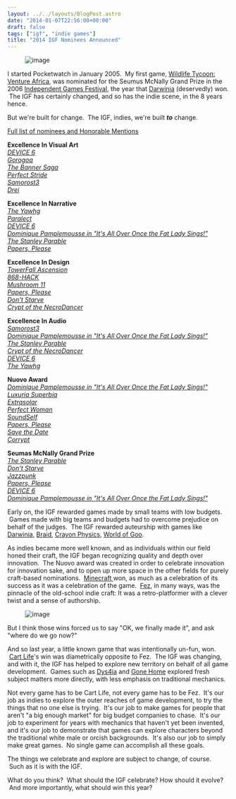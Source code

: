 ```yaml
---
layout: ../../layouts/BlogPost.astro
date: "2014-01-07T22:56:00+00:00"
draft: false
tags: ["igf", "indie games"]
title: "2014 IGF Nominees Announced"
---
```


<p><figure class="tmblr-full" data-orig-height="200" data-orig-width="400" data-orig-src="/img/2014-01-07-2014-igf-nominees-announced\dda78a0efeaaad7fcf4106dd3650b6403e26c4700e2bb58aa457ba3ff531d3f2.jpg"><img alt="image" src="/img/2014-01-07-2014-igf-nominees-announced\a594ef52f2b49551a217fcce41667f9c9cddd5f18143c94336e0d4c5203cf427.jpg" data-orig-height="200" data-orig-width="400" data-orig-src="/img/2014-01-07-2014-igf-nominees-announced\dda78a0efeaaad7fcf4106dd3650b6403e26c4700e2bb58aa457ba3ff531d3f2.jpg"></figure></p>
<p>I started Pocketwatch in January 2005. &nbsp;My first game, <a href="http://www.pocketwatchgames.com/c/index.php/fullgames/venture-africa">Wildlife Tycoon: Venture Africa</a>, was nominated for the Seumus McNally Grand Prize in the 2006 <a href="http://igf.com/">Independent Games Festival</a>, the year that <a href="https://www.google.com/url?sa=t&amp;rct=j&amp;q=&amp;esrc=s&amp;source=web&amp;cd=1&amp;cad=rja&amp;ved=0CCsQFjAA&amp;url=http%3A%2F%2Fwww.introversion.co.uk%2Fdarwinia%2F&amp;ei=P4TMUqO6HovhoATYhYHYDg&amp;usg=AFQjCNFR2lRrXigeGCwU70vqwFxeURfbOQ&amp;bvm=bv.58187178,d.cGU" target="_blank">Darwinia</a> (deservedly) won. &nbsp;The IGF has certainly changed, and so has the indie scene, in the 8 years hence.</p>
<p>But we're built for change. &nbsp;The IGF, indies, we're built <em><strong>to</strong>&nbsp;</em>change.</p>
<p><!-- more --></p>
<p><a href="http://igf.com/2014/01/2014_independen.html#more" target="_blank">Full list of nominees and Honorable Mentions</a></p>
<p><strong>Excellence In Visual Art</strong><br><em><a href="http://www.igf.com/php-bin/entry2014.php?id=1938">DEVICE 6</a></em>&nbsp;<br><em><a href="http://www.igf.com/php-bin/entry2014.php?id=6240">Gorogoa</a></em>&nbsp;<br><em><a href="http://www.igf.com/php-bin/entry2014.php?id=4933">The Banner Saga</a></em>&nbsp;<br><em><a href="http://www.igf.com/php-bin/entry2014.php?id=5828">Perfect Stride</a></em>&nbsp;<br><em><a href="http://www.igf.com/php-bin/entry2014.php?id=2088">Samorost3</a></em>&nbsp;<br><em><a href="http://www.igf.com/php-bin/entry2014.php?id=4568">Drei</a></em>&nbsp;</p>
<p><strong>Excellence In Narrative</strong><br><em><a href="http://www.igf.com/php-bin/entry2014.php?id=1532">The Yawhg</a></em>&nbsp;<br><em><a href="http://www.igf.com/php-bin/entry2014.php?id=3522">Paralect</a></em>&nbsp;<br><em><a href="http://www.igf.com/php-bin/entry2014.php?id=1938">DEVICE 6</a></em>&nbsp;<br><em><a href="http://www.igf.com/php-bin/entry2014.php?id=2008">Dominique Pamplemousse in "It's All Over Once the Fat Lady Sings!"</a></em>&nbsp;<br><em><a href="http://www.igf.com/php-bin/entry2014.php?id=1893">The Stanley Parable</a></em>&nbsp;<br><em><a href="http://www.igf.com/php-bin/entry2014.php?id=1853">Papers, Please</a></em>&nbsp;</p>
<p><strong>Excellence In Design</strong><br><em><a href="http://www.igf.com/php-bin/entry2014.php?id=1756">TowerFall Ascension</a></em>&nbsp;<br><em><a href="http://www.igf.com/php-bin/entry2014.php?id=1899">868-HACK</a></em>&nbsp;<br><em><a href="http://www.igf.com/php-bin/entry2014.php?id=4898">Mushroom 11</a></em>&nbsp;<br><em><a href="http://www.igf.com/php-bin/entry2014.php?id=1853">Papers, Please</a></em>&nbsp;<br><em><a href="http://www.igf.com/php-bin/entry2014.php?id=3298">Don't Starve</a></em>&nbsp;<br><em><a href="http://www.igf.com/php-bin/entry2014.php?id=4085">Crypt of the NecroDancer</a></em>&nbsp;</p>
<p><strong>Excellence In Audio</strong><br><em><a href="http://www.igf.com/php-bin/entry2014.php?id=2088">Samorost3</a></em>&nbsp;<br><em><a href="http://www.igf.com/php-bin/entry2014.php?id=2008">Dominique Pamplemousse in "It's All Over Once the Fat Lady Sings!"</a></em>&nbsp;<br><em><a href="http://www.igf.com/php-bin/entry2014.php?id=1893">The Stanley Parable</a></em>&nbsp;<br><em><a href="http://www.igf.com/php-bin/entry2014.php?id=4085">Crypt of the NecroDancer</a></em>&nbsp;<br><em><a href="http://www.igf.com/php-bin/entry2014.php?id=1938">DEVICE 6</a></em>&nbsp;<br><em><a href="http://www.igf.com/php-bin/entry2014.php?id=1532">The Yawhg</a></em>&nbsp;</p>
<p><strong>Nuovo Award</strong><br><em><a href="http://www.igf.com/php-bin/entry2014.php?id=2008">Dominique Pamplemousse in "It's All Over Once the Fat Lady Sings!"</a></em>&nbsp;<br><em><a href="http://igf.com/php-bin/entry2014.php?id=3851/">Luxuria Superbia</a></em>&nbsp;<br><em><a href="http://www.igf.com/php-bin/entry2014.php?id=1741">Extrasolar</a></em>&nbsp;<br><em><a href="http://www.igf.com/php-bin/entry2014.php?id=7081">Perfect Woman</a></em>&nbsp;<br><em><a href="http://www.igf.com/php-bin/entry2014.php?id=1773">SoundSelf</a></em>&nbsp;<br><em><a href="http://www.igf.com/php-bin/entry2014.php?id=1853">Papers, Please</a></em>&nbsp;<br><em><a href="http://www.igf.com/php-bin/entry2014.php?id=1530">Save the Date</a></em>&nbsp;<br><em><a href="http://www.igf.com/php-bin/entry2014.php?id=1898">Corrypt</a></em>&nbsp;</p>
<p><strong>Seumas McNally Grand Prize</strong><br><em><a href="http://www.igf.com/php-bin/entry2014.php?id=1893">The Stanley Parable</a></em>&nbsp;<br><em><a href="http://www.igf.com/php-bin/entry2014.php?id=3298">Don't Starve</a></em>&nbsp;<br><em><a href="http://www.igf.com/php-bin/entry2014.php?id=4967">Jazzpunk</a></em>&nbsp;<br><em><a href="http://www.igf.com/php-bin/entry2014.php?id=1853">Papers, Please</a></em>&nbsp;<br><em><a href="http://www.igf.com/php-bin/entry2014.php?id=1938">DEVICE 6</a></em>&nbsp;<br><em><a href="http://www.igf.com/php-bin/entry2014.php?id=2008">Dominique Pamplemousse in "It's All Over Once the Fat Lady Sings!"</a></em>&nbsp;</p>
<p>Early on, the IGF rewarded games made by small teams with low budgets. &nbsp;Games made with big teams and budgets had to overcome prejudice on behalf of the judges. &nbsp;The IGF rewarded auteurship with games like <a href="https://www.google.com/url?sa=t&amp;rct=j&amp;q=&amp;esrc=s&amp;source=web&amp;cd=1&amp;cad=rja&amp;ved=0CCsQFjAA&amp;url=http%3A%2F%2Fwww.introversion.co.uk%2Fdarwinia%2F&amp;ei=P4TMUqO6HovhoATYhYHYDg&amp;usg=AFQjCNFR2lRrXigeGCwU70vqwFxeURfbOQ&amp;bvm=bv.58187178,d.cGU" target="_blank">Darwinia</a>, <a href="https://www.google.com/url?sa=t&amp;rct=j&amp;q=&amp;esrc=s&amp;source=web&amp;cd=2&amp;cad=rja&amp;ved=0CDgQFjAB&amp;url=http%3A%2F%2Fbraid-game.com%2F&amp;ei=O4XMUtf1LIPtoAT6kYDoDw&amp;usg=AFQjCNHmtelDGCHaAtEAovCAmqBuq_fh8A&amp;bvm=bv.58187178,d.cGU">Braid</a>, <a href="https://www.google.com/url?sa=t&amp;rct=j&amp;q=&amp;esrc=s&amp;source=web&amp;cd=1&amp;cad=rja&amp;ved=0CCsQFjAA&amp;url=http%3A%2F%2Fwww.crayonphysics.com%2F&amp;ei=SYXMUrLLNMz0oATsyYCICg&amp;usg=AFQjCNFZe-CFYQpv_Ujf5kWPV7EC9X550A&amp;bvm=bv.58187178,d.cGU">Crayon Physics</a>, <a href="https://www.google.com/url?sa=t&amp;rct=j&amp;q=&amp;esrc=s&amp;source=web&amp;cd=1&amp;cad=rja&amp;ved=0CDYQFjAA&amp;url=http%3A%2F%2Fwww.worldofgoo.com%2F&amp;ei=V4XMUtmaAofroAT-7oCQDg&amp;usg=AFQjCNEdJ_3mVDsune9XOeHz3KG4NI7uKw&amp;bvm=bv.58187178,d.cGU">World of Goo</a>.</p>
<p>As indies became more well known, and as individuals within our field honed their craft, the IGF began recognizing quality and depth over innovation. &nbsp;The Nuovo award was created in order to celebrate innovation for innovation sake, and to open up more space in the other fields for purely craft-based nominations. &nbsp;<a href="https://www.google.com/url?sa=t&amp;rct=j&amp;q=&amp;esrc=s&amp;source=web&amp;cd=1&amp;cad=rja&amp;ved=0CCwQFjAA&amp;url=https%3A%2F%2Fminecraft.net%2F&amp;ei=94fMUsv0McXZrAGH1YCoCg&amp;usg=AFQjCNFrDD6WaaabZPpq6gPLTuhKWwpJrw&amp;bvm=bv.59026428,d.aWM">Minecraft </a>won, as much as a celebration of its success as it was a celebration of the game. &nbsp;<a href="https://www.google.com/url?sa=t&amp;rct=j&amp;q=&amp;esrc=s&amp;source=web&amp;cd=1&amp;cad=rja&amp;ved=0CCsQFjAA&amp;url=http%3A%2F%2Fpolytroncorporation.com%2F61-2&amp;ei=BojMUrOYC8v6qAGOkIHQAQ&amp;usg=AFQjCNEilCRqkBwR-CNAYqHEIs_Qw8gYZQ&amp;bvm=bv.59026428,d.aWM">Fez</a>, in many ways, was the pinnacle of the old-school indie craft: It was a retro-platformer with a clever twist and a sense of authorship.</p>
<p><figure class="tmblr-full" data-orig-height="281" data-orig-width="500" data-orig-src="/img/2014-01-07-2014-igf-nominees-announced\99dc626286474a0a0048a5041ea064b61ce486f9c0274a823532f657a2426567.jpg"><img alt="image" src="/img/2014-01-07-2014-igf-nominees-announced\aa5ed053f4d3a2d566c838fe372b0aaf1d7a2f1c8901f2aeb78c9c107658148b.jpg" data-orig-height="281" data-orig-width="500" data-orig-src="/img/2014-01-07-2014-igf-nominees-announced\99dc626286474a0a0048a5041ea064b61ce486f9c0274a823532f657a2426567.jpg"></figure></p>
<p></p>
<p>But I think those wins forced us to say "OK, we finally made it", and ask "where do we go now?"</p>
<p>And so last year, a little known game that was intentionally un-fun, won. &nbsp;<a href="https://www.google.com/url?sa=t&amp;rct=j&amp;q=&amp;esrc=s&amp;source=web&amp;cd=1&amp;cad=rja&amp;ved=0CCsQFjAA&amp;url=http%3A%2F%2Fwww.richardhofmeier.com%2Fcartlife%2F&amp;ei=IYXMUrzqIdbYoASK-oDYAw&amp;usg=AFQjCNFdIS02XXRgc9RLKzxATJ799LTCwA&amp;bvm=bv.58187178,d.cGU">Cart Life</a>'s win was diametrically opposite to Fez. &nbsp;The IGF was changing, and with it, the IGF has helped to explore new territory on behalf of all game development. &nbsp;Games such as <a href="https://www.google.com/url?sa=t&amp;rct=j&amp;q=&amp;esrc=s&amp;source=web&amp;cd=1&amp;cad=rja&amp;ved=0CCsQFjAA&amp;url=http%3A%2F%2Fwww.newgrounds.com%2Fportal%2Fview%2F591565&amp;ei=-4TMUpjvNdjdoASaxoHwDQ&amp;usg=AFQjCNFj-WsWwkvoUhBpSCpLPhYBMY7zkA&amp;bvm=bv.58187178,d.cGU">Dys4ia</a> and <a href="https://www.google.com/url?sa=t&amp;rct=j&amp;q=&amp;esrc=s&amp;source=web&amp;cd=2&amp;cad=rja&amp;ved=0CDMQFjAB&amp;url=http%3A%2F%2Fwww.gonehomegame.com%2F&amp;ei=CYXMUubLHIX6oAS8loHwBA&amp;usg=AFQjCNFxUBsy187ALRqu_w8byguhsQFqtQ&amp;bvm=bv.58187178,d.cGU">Gone Home</a> explored fresh subject matters more directly, with less emphasis on traditional mechanics.</p>
<p>Not every game has to be Cart Life, not every game has to be Fez. &nbsp;It's our job as indies to explore the outer reaches of game development, to try the things that no one else is trying. &nbsp;It's our job to make games for people that aren't "a big enough market" for big budget companies to chase. &nbsp;It's our job to experiment for years with mechanics that haven't yet been invented, and it's our job to demonstrate that games can explore characters beyond the traditional white male or orcish backgrounds. &nbsp;It's also our job to simply make great games. &nbsp;No single game can accomplish all these goals.</p>
<p>The things we celebrate and explore are subject to change, of course. &nbsp;Such as it is with the IGF.</p>
<p>What do you think? &nbsp;What should the IGF celebrate? How should it evolve? &nbsp;And more importantly, what should win this year?</p>
<p></p>
